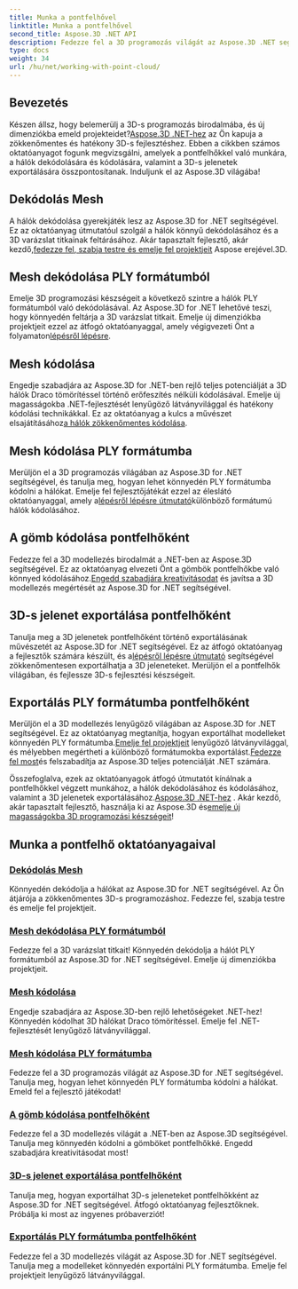 ```yaml
---
title: Munka a pontfelhővel
linktitle: Munka a pontfelhővel
second_title: Aspose.3D .NET API
description: Fedezze fel a 3D programozás világát az Aspose.3D .NET segítségével! Könnyedén dekódolhat/kódolhat hálókat, exportálhat 3D-s jeleneteket és így tovább. Emelje fel projektjeit lenyűgöző látványvilággal.
type: docs
weight: 34
url: /hu/net/working-with-point-cloud/
---
```


## Bevezetés

 Készen állsz, hogy belemerülj a 3D-s programozás birodalmába, és új dimenziókba emeld projekteidet?[Aspose.3D .NET-hez](#working-with-point-cloud-tutorials) az Ön kapuja a zökkenőmentes és hatékony 3D-s fejlesztéshez. Ebben a cikkben számos oktatóanyagot fogunk megvizsgálni, amelyek a pontfelhőkkel való munkára, a hálók dekódolására és kódolására, valamint a 3D-s jelenetek exportálására összpontosítanak. Induljunk el az Aspose.3D világába!

## Dekódolás Mesh

 A hálók dekódolása gyerekjáték lesz az Aspose.3D for .NET segítségével. Ez az oktatóanyag útmutatóul szolgál a hálók könnyű dekódolásához és a 3D varázslat titkainak feltárásához. Akár tapasztalt fejlesztő, akár kezdő,[fedezze fel, szabja testre és emelje fel projektjeit](./decode-mesh/) Aspose erejével.3D.

## Mesh dekódolása PLY formátumból

 Emelje 3D programozási készségeit a következő szintre a hálók PLY formátumból való dekódolásával. Az Aspose.3D for .NET lehetővé teszi, hogy könnyedén feltárja a 3D varázslat titkait. Emelje új dimenziókba projektjeit ezzel az átfogó oktatóanyaggal, amely végigvezeti Önt a folyamaton[lépésről lépésre](./decode-mesh-ply-format/).

## Mesh kódolása

 Engedje szabadjára az Aspose.3D for .NET-ben rejlő teljes potenciálját a 3D hálók Draco tömörítéssel történő erőfeszítés nélküli kódolásával. Emelje új magasságokba .NET-fejlesztését lenyűgöző látványvilággal és hatékony kódolási technikákkal. Ez az oktatóanyag a kulcs a művészet elsajátításához[a hálók zökkenőmentes kódolása](./encode-mesh/).

## Mesh kódolása PLY formátumba

 Merüljön el a 3D programozás világában az Aspose.3D for .NET segítségével, és tanulja meg, hogyan lehet könnyedén PLY formátumba kódolni a hálókat. Emelje fel fejlesztőjátékát ezzel az éleslátó oktatóanyaggal, amely a[lépésről lépésre útmutató](./encode-mesh-ply-format/)különböző formátumú hálók kódolásához.

## A gömb kódolása pontfelhőként

 Fedezze fel a 3D modellezés birodalmát a .NET-ben az Aspose.3D segítségével. Ez az oktatóanyag elvezeti Önt a gömbök pontfelhőkbe való könnyed kódolásához.[Engedd szabadjára kreativitásodat](./encode-sphere-as-point-cloud/) és javítsa a 3D modellezés megértését az Aspose.3D for .NET segítségével.

## 3D-s jelenet exportálása pontfelhőként

 Tanulja meg a 3D jelenetek pontfelhőként történő exportálásának művészetét az Aspose.3D for .NET segítségével. Ez az átfogó oktatóanyag a fejlesztők számára készült, és a[lépésről lépésre útmutató](./export-3d-scene-point-cloud/) segítségével zökkenőmentesen exportálhatja a 3D jeleneteket. Merüljön el a pontfelhők világában, és fejlessze 3D-s fejlesztési készségeit.

## Exportálás PLY formátumba pontfelhőként

 Merüljön el a 3D modellezés lenyűgöző világában az Aspose.3D for .NET segítségével. Ez az oktatóanyag megtanítja, hogyan exportálhat modelleket könnyedén PLY formátumba.[Emelje fel projektjeit](./export-to-ply-point-cloud/) lenyűgöző látványvilággal, és mélyebben megértheti a különböző formátumokba exportálást.[Fedezze fel most](./export-to-ply-point-cloud/)és felszabadítja az Aspose.3D teljes potenciálját .NET számára.

 Összefoglalva, ezek az oktatóanyagok átfogó útmutatót kínálnak a pontfelhőkkel végzett munkához, a hálók dekódolásához és kódolásához, valamint a 3D jelenetek exportálásához.[Aspose.3D .NET-hez](#working-with-point-cloud-tutorials) . Akár kezdő, akár tapasztalt fejlesztő, használja ki az Aspose.3D és[emelje új magasságokba 3D programozási készségeit](#working-with-point-cloud-tutorials)!
## Munka a pontfelhő oktatóanyagaival
### [Dekódolás Mesh](./decode-mesh/)
Könnyedén dekódolja a hálókat az Aspose.3D for .NET segítségével. Az Ön átjárója a zökkenőmentes 3D-s programozáshoz. Fedezze fel, szabja testre és emelje fel projektjeit.
### [Mesh dekódolása PLY formátumból](./decode-mesh-ply-format/)
Fedezze fel a 3D varázslat titkait! Könnyedén dekódolja a hálót PLY formátumból az Aspose.3D for .NET segítségével. Emelje új dimenziókba projektjeit.
### [Mesh kódolása](./encode-mesh/)
Engedje szabadjára az Aspose.3D-ben rejlő lehetőségeket .NET-hez! Könnyedén kódolhat 3D hálókat Draco tömörítéssel. Emelje fel .NET-fejlesztését lenyűgöző látványvilággal.
### [Mesh kódolása PLY formátumba](./encode-mesh-ply-format/)
Fedezze fel a 3D programozás világát az Aspose.3D for .NET segítségével. Tanulja meg, hogyan lehet könnyedén PLY formátumba kódolni a hálókat. Emeld fel a fejlesztő játékodat!
### [A gömb kódolása pontfelhőként](./encode-sphere-as-point-cloud/)
Fedezze fel a 3D modellezés világát a .NET-ben az Aspose.3D segítségével. Tanulja meg könnyedén kódolni a gömböket pontfelhőkké. Engedd szabadjára kreativitásodat most!
### [3D-s jelenet exportálása pontfelhőként](./export-3d-scene-point-cloud/)
Tanulja meg, hogyan exportálhat 3D-s jeleneteket pontfelhőkként az Aspose.3D for .NET segítségével. Átfogó oktatóanyag fejlesztőknek. Próbálja ki most az ingyenes próbaverziót!
### [Exportálás PLY formátumba pontfelhőként](./export-to-ply-point-cloud/)
Fedezze fel a 3D modellezés világát az Aspose.3D for .NET segítségével. Tanulja meg a modelleket könnyedén exportálni PLY formátumba. Emelje fel projektjeit lenyűgöző látványvilággal.